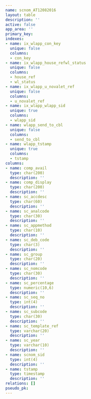 ```yaml
---
name: scnom_AT12082016
layout: table
description: ''
active: false
app_area: ''
primary_key: 
indexes:
- name: ix_wlapp_con_key
  unique: false
  columns:
  - con_key
- name: ix_wlapp_house_refwl_status
  unique: false
  columns:
  - house_ref
  - wl_status
- name: ix_wlapp_u_novalet_ref
  unique: false
  columns:
  - u_novalet_ref
- name: ix_wlapp_wlapp_sid
  unique: true
  columns:
  - wlapp_sid
- name: wlapp_send_to_cbl
  unique: false
  columns:
  - send_to_cbl
- name: wlapp_tstamp
  unique: true
  columns:
  - tstamp
columns:
- name: comp_avail
  type: char(200)
  description: ''
- name: comp_display
  type: char(200)
  description: ''
- name: sc_accdesc
  type: char(60)
  description: ''
- name: sc_analcode
  type: char(30)
  description: ''
- name: sc_appmethod
  type: char(10)
  description: ''
- name: sc_deb_code
  type: char(3)
  description: ''
- name: sc_group
  type: char(20)
  description: ''
- name: sc_nomcode
  type: char(30)
  description: ''
- name: sc_percentage
  type: numeric(10,6)
  description: ''
- name: sc_seq_no
  type: int(4)
  description: ''
- name: sc_subcode
  type: char(30)
  description: ''
- name: sc_template_ref
  type: varchar(20)
  description: ''
- name: sc_year
  type: varchar(10)
  description: ''
- name: scnom_sid
  type: int(4)
  description: ''
- name: tstamp
  type: timestamp
  description: ''
relations: []
pseudo_pk: 
---
```


